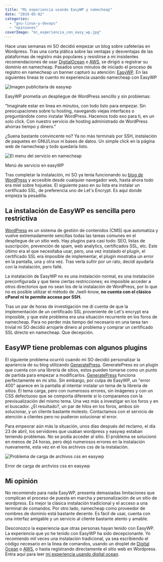 ```yaml
---
title: "Mi experiencia usando EasyWP y namecheap"
date: "2019-05-02"
categories: 
  - "gnu-linux-y-devops"
  - "opiniones"
coverImage: "mi_experiencia_con_easy_wp.jpg"
---
```


Hace unas semanas mi SO decidió empezar un blog sobre cafeterías en Wordpress. Tras una corta plática sobre las ventajas y desventajas de las plataformas de registro más populares y resistirse a mi insistentes recomendaciones de usar [DigitalOcean](https://m.do.co/c/a22240ebb8e7) o [AWS](https://aws.amazon.com/), se dirigió a registrar su dominio en namecheap. Pasados unos minutos de iniciado el proceso de registro en namecheap un banner capturó su atención: [EasyWP](https://www.easywp.com/). En las siguientes lineas te cuento mi experiencia usando namecheap con EasyWP

![Imagen publicitaria de easywp](https://coffeebytes.dev/wp-content/uploads/2019/04/EasyWP-1024x234.png)

EasyWP prometía un despliegue de WordPress sencillo y sin problemas:

"Imagínate estar en linea en minutos, con todo listo para empezar. Sin preocupaciones sobre tu hosting, navegando viejas interfaces o preguntándote como instalar WordPress. Hacemos todo eso para ti, en un solo click. Con nuestro servicio de hosting administrado de WordPress ahorras tiempo y dinero."

¿Suena bastante convincente no? Ya no más terminals por SSH, instalación de paquetes en GNU/Linux ni bases de datos. Un simple click en la página web de namecheap y todo quedaría listo.

![El menu del servicio en namecheap](https://coffeebytes.dev/wp-content/uploads/2019/04/whyEasyWP-1024x497.jpg)

Menú de servicio en easyWP

Tras completar la instalación, mi SO ya tenia funcionando su [blog de WordPress](https://latteporlaciudad.com/) y accesible desde cualquier navegador web, hasta ahora todo era miel sobre hojuelas. El siguiente paso en su lista era instalar un certificado SSL, de preferencia uno de Let's Encrypt. Es aquí donde empieza la pesadilla.

## La instalación de EasyWP es sencilla pero restrictiva

[WordPress](https://wordpress.org/) es un sistema de gestión de contenidos (CMS) que automatiza y vuelve extremadamente sencillas todas las tareas comunes en el despliegue de un sitio web. Hay plugins para casi todo: SEO, listas de suscripción, prevención de spam, web analytics, certificados SSL, etc. Este último era el que necesitaba usar, pero, una vez instalado el plugin, el certificado SSL era imposible de implementar, el plugin mostraba un error en la pantalla, una y otra vez. Tras verla sufrir por un rato, decidí ayudarla con la instalación, pero fallé.

La instalación de EasyWP no es una instalación normal, es una instalación preconfigurada y que tiene ciertas restricciones; es imposible acceder a otros directorios que no sean los de la instalación de WordPress, por lo que no es posible utilizar el método de ./well-know, **no cuenta con el clásico cPanel ni te permite acceso por SSH.**

Tras un par de horas de investigación me dí cuenta de que la implementación de un certificado SSL proveniente de Let's encrypt era imposible, y que este problema era una situación recurrente en los foros de namecheap. Para no perder más tiempo del necesario en una tarea tan trivial mi SO decidió arrojarle dinero al problema y comprar un certificado SSL directo en namecheap. Que decepción.

## EasyWP tiene problemas con algunos plugins

El siguiente problema ocurrió cuando mi SO decidió personalizar la apariencia de su blog utilizando [GeneratePress](https://generatepress.com/?ref=2020). GeneratePress es un plugin que cuenta con una libreria de sitios, estos pueden tomarse como un punto de partida para empezar a modificarlos. [GeneratePress](https://generatepress.com/?ref=2020) funciona perfectamente en mi sitio. Sin embargo, por culpa de EasyWP, un "error 400" aparece en la pantalla al intentar instalar un tema de la libreria de sitios. El tema carga, pero con numerosos errores, sin imágenes y con un CSS defectuoso que se comporta diferente si lo comparamos con la previsualización del mismo tema. Una vez más a investigar en los foros y en el buscador. ¿El resultado?, un par de hilos en los foros, ambos sin solucionar, y un cliente bastante molesto. Contactamos con el servicio de atención a clientes pero no pudieron solucionar el error.

Para empeorar aún más la situación, unos días después del reclamo, el día 23 de abril, los servidores que usaban wordpress y easywp estaban teniendo problemas. No se podía acceder al sitio. El problema se solucionó en menos de 24 horas, pero dejó numerosos errores en la instalación nuevamente, esta vez en el los archivos css de la instalación.

![Problema de carga de archivos css en easywp](https://coffeebytes.dev/wp-content/uploads/2019/05/errorEasywpNamecheap-1024x576.png)

Error de carga de archvios css en easywp

## Mi opinión

No recomiendo para nada EasyWP, presenta demasiadas limitaciones que complican el proceso de puesta en marcha y personalización de un sitio de wordpress. Es mejor la clásica instalación tradicional y el acceso a una terminal de comandos. Por otro lado, namecheap como proveedor de nombres de dominio está bastante decente. Es fácil de usar, cuenta con una interfaz amigable y un servicio al cliente bastante atento y amable.

Desconozco la experiencia que otras personas hayan tenido con EasyWP. La experiencia que yo he tenido con EasyWP ha sido decepcionante. Yo recomiendo mil veces una instalación tradicional, ya sea escribiendo el código necesario en la linea de comandos, usando un droplet de [Digital Ocean](https://m.do.co/c/a22240ebb8e7) o [AWS](https://aws.amazon.com/), o hasta registrando directamente el sitio web en Wordpress. Entra aquí para leer [mi experiencia usando digital ocean](https://coffeebytes.dev/digital-ocean-analisis-y-mi-experiencia/).

